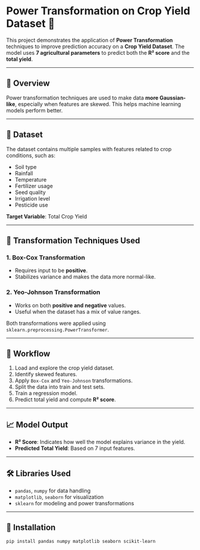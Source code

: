 # Power Transformation on Crop Yield Dataset 🌾

This project demonstrates the application of **Power Transformation** techniques to improve prediction accuracy on a **Crop Yield Dataset**. The model uses **7 agricultural parameters** to predict both the **R² score** and the **total yield**.

---

## 📘 Overview

Power transformation techniques are used to make data **more Gaussian-like**, especially when features are skewed. This helps machine learning models perform better.

---

## 🚜 Dataset

The dataset contains multiple samples with features related to crop conditions, such as:
- Soil type
- Rainfall
- Temperature
- Fertilizer usage
- Seed quality
- Irrigation level
- Pesticide use

**Target Variable**: Total Crop Yield

---

## 🔄 Transformation Techniques Used

### 1. **Box-Cox Transformation**
- Requires input to be **positive**.
- Stabilizes variance and makes the data more normal-like.

### 2. **Yeo-Johnson Transformation**
- Works on both **positive and negative** values.
- Useful when the dataset has a mix of value ranges.

Both transformations were applied using `sklearn.preprocessing.PowerTransformer`.

---

## 🧠 Workflow

1. Load and explore the crop yield dataset.
2. Identify skewed features.
3. Apply `Box-Cox` and `Yeo-Johnson` transformations.
4. Split the data into train and test sets.
5. Train a regression model.
6. Predict total yield and compute **R² score**.

---

## 📈 Model Output

- **R² Score**: Indicates how well the model explains variance in the yield.
- **Predicted Total Yield**: Based on 7 input features.

---

## 🛠️ Libraries Used

- `pandas`, `numpy` for data handling
- `matplotlib`, `seaborn` for visualization
- `sklearn` for modeling and power transformations

---

## 🔧 Installation

```bash
pip install pandas numpy matplotlib seaborn scikit-learn
